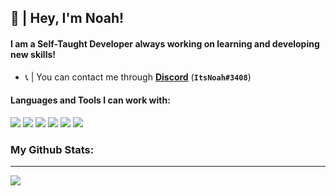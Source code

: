 ## 👋 | Hey, I'm Noah!

#### I am a Self-Taught Developer always working on learning and developing new skills!
- 📞 | You can contact me through **[Discord](https://discord.com/users/694367588464984095)** (**`ItsNoah#3408`**)

#### Languages and Tools I can work with:
<a><img src="https://img.shields.io/badge/-Nodejs-43853?logo=Node.js&logoColor=white"></a>
<img src="https://img.shields.io/badge/-NPM-CB3837?logo=npm&logoColor=white">
<img src="https://img.shields.io/badge/-HTML5-534F26?logo=html5&logoColor=white">
<img src="https://img.shields.io/badge/-Heroku-430098?logo=heroku&logoColor=white">
<img src="https://img.shields.io/badge/-Github_Actions-2088FF?logo=github-actions&logoColor=white">
<img src="https://img.shields.io/badge/-repl.it-56676e?logo=repl.it&logoColor=white"></a>

### My Github Stats:
--------
<img src="https://github-readme-stats.vercel.app/api?username=TheStealthy&show_icons=true&hide_border=true&theme=algolia&icon_color=0000ff">
